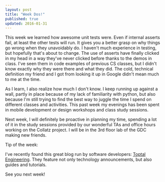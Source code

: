 ```yaml
---
layout: post
title: "Week Dos!"
published: true
updated: 2016-01-31
---
```


This week we learned how awesome unit tests were. Even if internal asserts fail, at least the other tests will run. It gives you a better grasp on why things go wrong when they unavoidably do. I haven't much experience in testing, but hopefully that's about to change. The use of asserts have finally clicked in my head in a way they've never clicked before thanks to the demos in class. I've seen them in code examples of previous CS classes, but I didn't know exactly why they were there and what they did. The cold, technical definition my friend and I got from looking it up in Google didn't mean much to me at the time. 

As I learn, I also realize how much I don't know. I keep running up against a wall, partly in place because of my lack of familiarity with python, but also because I'm still trying to find the best way to juggle the time I spend on different classes and activities. This past week my evenings has been spent in mobile development or design workshops and class study sessions.
    
Next week, I will definitely be proactive in planning my time, spending a lot of it in the study sessions provided by our wonderful TAs and office hours working on the Collatz project. I will be in the 3rd floor lab of the GDC making new friends. 
    
Tip of the week:

I've recently found this great blog run by software developers: [Toptal Engineering](http://www.toptal.com/blog). They feature not only technology announcements, but also guides and tutorials.

See you next week!
